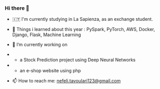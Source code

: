 ### Hi there 👋


- 🇮🇹 I'm currently studying in La Sapienza, as an exchange student.

- 🔭 Things i learned about this year : PySpark, PyTorch, AWS, Docker, Django, Flask, Machine Learning

- 🌱 I’m currently working on 
- - a Stock Prediction project using Deep Neural Networks
- - an e-shop website using php

- 📫 How to reach me: nefeli.tavoulari123@gmail.com
